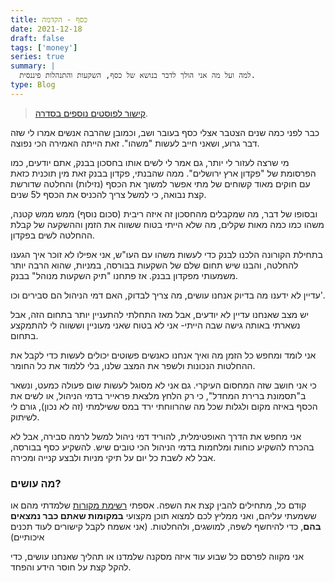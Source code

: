 ```yaml
---
title: כסף - הקדמה
date: 2021-12-18
draft: false
tags: ['money']
series: true
summary: |
  למה ועל מה אני הולך לדבר בנושא של כסף, השקעות והתנהלות פיננסית.
type: Blog
---
```


> [קישור לפוסטים נוספים בסדרה](https://bscstudent.netlify.app/tag/%D7%9B%D7%A1%D7%A3/).

כבר לפני כמה שנים הצטבר אצלי כסף בעובר ושב, וכמובן שהרבה אנשים אמרו לי שזה דבר גרוע, ושאני חייב לעשות "משהו". זאת הייתה האמירה הכי נפוצה.

מי שרצה לעזור לי יותר, גם אמר לי לשים אותו בחסכון בבנק, אתם יודעים, כמו הפרסומת של "פקדון ארץ ירושלים". ממה שהבנתי, פקדון בבנק זאת מין תוכנית כזאת עם חוקים מאוד קשוחים של מתי אפשר למשוך את הכסף (נזילות) והחלטה שדורשת קצת נבואה, כי למשל צריך להכניס את הכסף ל5 שנים.

ובסופו של דבר, מה שמקבלים מהחסכון זה איזה ריבית (סכום נוסף) ממש ממש קטנה, משהו כמו כמה מאות שקלים, מה שלא הייתי בטוח ששווה את הזמן וההשקעה של קבלת ההחלטה לשים בפקדון.

בתחילת הקורונה הלכנו לבנק כדי לעשות משהו עם העו"ש, אני אפילו לא זוכר איך הגענו להחלטה, והבנו שיש תחום שלם של השקעות בבורסה, במניות, שהוא הרבה יותר משמעותי מפקדון בבנק. אז פתחנו "תיק השקעות מנוהל" בבנק.

עדיין לא ידענו מה בדיוק אנחנו עושים, מה צריך לבדוק, האם דמי הניהול הם סבירים וכו'.

יש מצב שאנחנו עדיין לא יודעים, אבל מאז התחלתי להתעניין יותר בתחום הזה, אבל נשארתי באותה גישה שבה הייתי- אני לא בטוח שאני מעוניין וששווה לי להתמקצע בתחום.

אני לומד ומחפש כל הזמן מה ואיך אנחנו כאנשים פשוטים יכולים לעשות כדי לקבל את ההחלטות הנכונות ולשפר את המצב שלנו, בלי ללמוד את כל החומר.

כי אני חושב שזה המחסום העיקרי. גם אני לא מסוגל לעשות שום פעולה כמעט, ונשאר ב"תסמונת ברירת המחדל", כי רק הלחץ מלצאת פראייר בדמי הניהול, או לשים את הכסף באיזה מקום ולגלות שכל מה שהרווחתי ירד במס ששילמתי (זה לא נכון), גורם לי לשיתוק.

אני מחפש את הדרך האופטימלית, להוריד דמי ניהול למשל לרמה סבירה, אבל לא בהכרח להשקיע כוחות ומלחמות בדמי הניהול הכי טובים שיש. להשקיע כסף בבורסה, אבל לא לשבת כל יום על תיקי מניות ולבצע קנייה ומכירה.

### מה עושים?

קודם כל, מתחילים להבין קצת את השפה. אספתי [רשימת מקורות](https://bscstudent.netlify.app/invest/) שלמדתי מהם או ששמעתי עליהם, ואני ממליץ לכם למצוא תוכן מקצועי **במקומות שאתם כבר נמצאים בהם**, כדי להיחשף לשפה, למושגים, ולהחלטות. (אני אשמח לקבל קישורים לעוד תכנים איכותיים)

אני מקווה לפרסם כל שבוע עוד איזה מסקנה שלמדנו או תהליך שאנחנו עושים, כדי להקל קצת על חוסר הידע והפחד.
